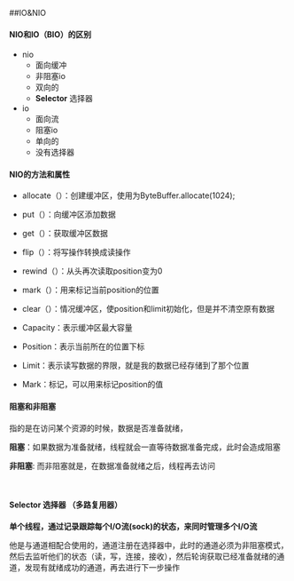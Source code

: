 ##IO&NIO



#### NIO和IO（BIO）的区别

- nio
  - 面向缓冲
  - 非阻塞io
  - 双向的
  - **Selector** 选择器
- io
  - 面向流
  - 阻塞io
  - 单向的
  - 没有选择器



#### NIO的方法和属性

- allocate（）：创建缓冲区，使用为ByteBuffer.allocate(1024);

- put（）：向缓冲区添加数据
- get（）：获取缓冲区数据
- flip（）：将写操作转换成读操作
- rewind（）：从头再次读取position变为0
- mark（）：用来标记当前position的位置
- clear（）：情况缓冲区，使position和limit初始化，但是并不清空原有数据
- Capacity：表示缓冲区最大容量
- Position：表示当前所在的位置下标
- Limit：表示读写数据的界限，就是我的数据已经存储到了那个位置
- Mark：标记，可以用来标记position的值



#### 阻塞和非阻塞

指的是在访问某个资源的时候，数据是否准备就绪，

**阻塞**：如果数据为准备就绪，线程就会一直等待数据准备完成，此时会造成阻塞

**非阻塞**: 而非阻塞就是，在数据准备就绪之后，线程再去访问

​	

#### Selector 选择器 （多路复用器）

**单个线程，通过记录跟踪每个I/O流(sock)的状态，来同时管理多个I/O流** 

他是与通道相配合使用的，通道注册在选择器中，此时的通道必须为非阻塞模式，然后去监听他们的状态（读，写，连接，接收），然后轮询获取已经准备就绪的通道，发现有就绪成功的通道，再去进行下一步操作

